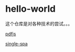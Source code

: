 # hello-world

这个仓库是对各种技术的尝试。。。

[pdfjs](https://github.com/busyrat/hello-world/tree/pdfjs)

[single-spa](https://github.com/busyrat/hello-world/tree/single-spa)